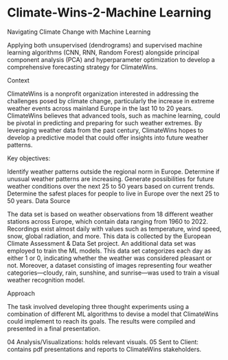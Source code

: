 # Climate-Wins-2-Machine Learning
Navigating Climate Change with Machine Learning

Applying both unsupervised (dendrograms) and supervised machine learning algorithms (CNN, RNN, Random Forest) alongside principal component analysis (PCA) and hyperparameter optimization to develop a comprehensive forecasting strategy for ClimateWins.

Context

ClimateWins is a nonprofit organization interested in addressing the challenges posed by climate change, particularly the increase in extreme weather events across mainland Europe in the last 10 to 20 years. ClimateWins believes that advanced tools, such as machine learning, could be pivotal in predicting and preparing for such weather extremes. By leveraging weather data from the past century, ClimateWins hopes to develop a predictive model that could offer insights into future weather patterns.

Key objectives:

Identify weather patterns outside the regional norm in Europe.
Determine if unusual weather patterns are increasing.
Generate possibilities for future weather conditions over the next 25 to 50 years based on current trends.
Determine the safest places for people to live in Europe over the next 25 to 50 years.
Data Source

The data set is based on weather observations from 18 different weather stations across Europe, which contain data ranging from 1960 to 2022. Recordings exist almost daily with values such as temperature, wind speed, snow, global radiation, and more. This data is collected by the European Climate Assessment & Data Set project. An additional data set was employed to train the ML models. This data set categorizes each day as either 1 or 0, indicating whether the weather was considered pleasant or not. Moreover, a dataset consisting of images representing four weather categories—cloudy, rain, sunshine, and sunrise—was used to train a visual weather recognition model.

Approach

The task involved developing three thought experiments using a combination of different ML algorithms to devise a model that ClimateWins could implement to reach its goals. The results were compiled and presented in a final presentation.


04 Analysis/Visualizations: holds relevant visuals.
05 Sent to Client: contains pdf presentations and reports to ClimateWins stakeholders.
